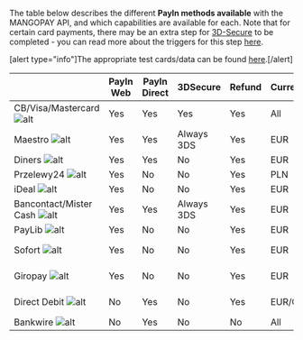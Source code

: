 The table below describes the different **PayIn methods available** with the MANGOPAY API, and which capabilities are available for each. Note that for certain card payments, there may be an extra step for [3D-Secure](https://mangopay.desk.com/customer/en/portal/articles/2572098-all-you-need-to-know-about-3d-secure-integration-workflow-etc-?b_id=10427) to be completed - you can read more about the triggers for this step [here](https://mangopay.desk.com/customer/en/portal/articles/2506712-what-is-the-trigger-for-3ds-is-it-possible-to-modify-it-?b_id=10427).

[alert type="info"]The appropriate test cards/data can be found [here](/guide/testing-payments).[/alert]

|  | PayIn Web | PayIn Direct | 3DSecure | Refund | Currency | Payment Type |
| -------- | -------- | -------- | -------- | -------- | -------- | -------- |
| CB/Visa/Mastercard  ![alt](/uploads/medias/cb-visa-mastercard.png)     | Yes |	Yes	| Yes | Yes | All |	Card |
| Maestro ![alt](/uploads/medias/103_0_574_Maestro21.png) | Yes | Yes | Always 3DS | Yes | EUR | Card |
| Diners ![alt](/uploads/medias/diners.png) | Yes | Yes | No | Yes | EUR | Card |
| Przelewy24 ![alt](/uploads/medias/p24-small.png) | Yes | No | No | Yes | PLN | Card |
| iDeal ![alt](/uploads/medias/IDEAL_Logo.png) | Yes | No | No | Yes | EUR | Card |
| Bancontact/Mister Cash ![alt](/uploads/medias/bancontact.png) | Yes | Yes | Always 3DS | Yes | EUR | Card |
| PayLib ![alt](/uploads/medias/paylib.jpg) | Yes | No | No | Yes | EUR | Card |
| Sofort ![alt](/uploads/medias/klarna.png) | Yes | No | No | Yes | EUR | Direct Debit |
| Giropay ![alt](/uploads/medias/giropay.jpg) | Yes | No | No | Yes | EUR | Direct Debit |
| Direct Debit ![alt](/uploads/medias/bank.png) | No | Yes | No | Yes | EUR/GBP | Direct Debit |
| Bankwire ![alt](/uploads/medias/bank.png) | No | Yes | No | No | All | Bankwire |
